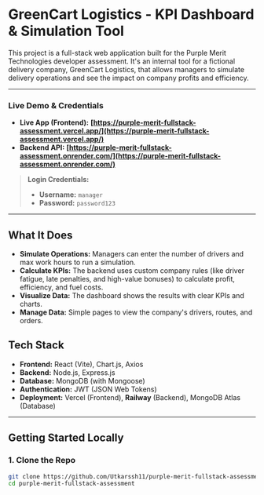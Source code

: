 # GreenCart Logistics - KPI Dashboard & Simulation Tool

This project is a full-stack web application built for the Purple Merit Technologies developer assessment. It's an internal tool for a fictional delivery company, GreenCart Logistics, that allows managers to simulate delivery operations and see the impact on company profits and efficiency.

---

### **Live Demo & Credentials**

*   **Live App (Frontend):** **[https://purple-merit-fullstack-assessment.vercel.app/](https://purple-merit-fullstack-assessment.vercel.app/)**
*   **Backend API:** **[https://purple-merit-fullstack-assessment.onrender.com/](https://purple-merit-fullstack-assessment.onrender.com/)**

> **Login Credentials:**
> *   **Username:** `manager`
> *   **Password:** `password123`

---

## What It Does

*   **Simulate Operations:** Managers can enter the number of drivers and max work hours to run a simulation.
*   **Calculate KPIs:** The backend uses custom company rules (like driver fatigue, late penalties, and high-value bonuses) to calculate profit, efficiency, and fuel costs.
*   **Visualize Data:** The dashboard shows the results with clear KPIs and charts.
*   **Manage Data:** Simple pages to view the company's drivers, routes, and orders.

## Tech Stack

*   **Frontend:** React (Vite), Chart.js, Axios
*   **Backend:** Node.js, Express.js
*   **Database:** MongoDB (with Mongoose)
*   **Authentication:** JWT (JSON Web Tokens)
*   **Deployment:** Vercel (Frontend), **Railway** (Backend), MongoDB Atlas (Database)

---

## Getting Started Locally

### 1. Clone the Repo
```bash
git clone https://github.com/Utkarssh11/purple-merit-fullstack-assessment.git
cd purple-merit-fullstack-assessment
